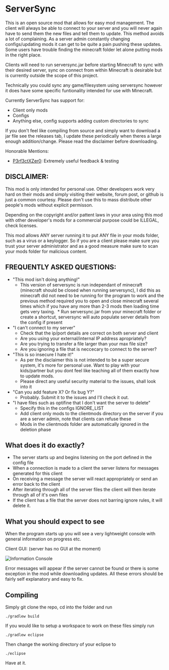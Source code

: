 ServerSync
=========
This is an open source mod that allows for easy mod management. The client will always be able to connect to your server and you will never again have to send them the new files and tell them to update. This method avoids a lot of complaining. As a server admin constantly changing configs/updating mods it can get to be quite a pain pushing these updates. Some users have trouble finding the minecraft folder let alone putting mods in the right place.

Clients will need to run serversync.jar before starting Minecraft to sync with their desired server, sync on connect from within Minecraft is desirable but is currently outside the scope of this project.

Technically you could sync any game/filesystem using serversync however it does have some specific funtionality intended for use with Minecraft.

Currently ServerSync has support for:
* Client only mods
* Configs
* Anything else, config supports adding custom directories to sync

If you don't feel like compiling from source and simply want to download a jar file see the releases tab, I update these periodically when theres a large enough addition/change. Please read the disclaimer before downloading.

Honorable Mentions:
- [P3rf3ctXZer0](https://github.com/P3rf3ctXZer0): Extremely useful feedback & testing


DISCLAIMER:
-----------
This mod is only intended for personal use. Other developers work very hard on their mods and simply visiting their website, forum post, or github is just a common courtesy. Please don't use this to mass distribute other people's mods without explicit permisson.

Depending on the copyright and/or pattent laws in your area using this mod with other developer's mods for a commercial purpose could be ILLEGAL, check licenses.

This mod allows ANY server running it to put ANY file in your mods folder, such as a virus or a keylogger. So if you are a client please make sure you trust your server administrator and as a good measure make sure to scan your mods folder for malicious content.


FREQUENTLY ASKED QUESTIONS:
-----------
* "This mod isn't doing anything!"
  * This version of serversync is run independant of minecraft (minecraft should be closed when running serversync), I did this as minecraft did not need to be running for the program to work and the previous method required you to open and close minecraft several times which if you have any more than 2-3 mods then loading time gets very taxing.
  * Run serversync.jar from your minecraft folder or create a shortcut, serversync will auto populate server details from the config if present
* "I can't connect to my server"
  * Check that the ip/port details are correct on both server and client
  * Are you using your external/internal IP address apropriately?
  * Are you trying to transfer a file larger than your max file size?
  * Are you ignoring a file that is neccecary to connect to the server?
* "This is so insecure I hate it!"
  * As per the disclaimer this is not intended to be a super secure system, it's more for personal use. Want to play with your kids/partner but you dont feel like teaching all of them exactly how to update mods.
  * Please direct any useful security material to the issues, shall look into it
* "Can you add feature X? Or fix bug Y?"
  * Probably. Submit it to the issues and I'll check it out.
* "I have files such as optifine that I don't want the server to delete"
  * Specify this in the configs IGNORE_LIST
  * Add client only mods to the clientmods directory on the server if you are a server admin, note that clients can refuse these
  * Mods in the clientmods folder are automatically ignored in the deletion phase

What does it do exactly?
-----------

* The server starts up and begins listening on the port defined in the config file
* When a connection is made to a client the server listens for messages generated for this client
* On receiving a message the server will react appropriately or send an error back to the client
* After iterating through all of the server files the client will then iterate through all of it's own files
* If the client has a file that the server does not barring ignore rules, it will delete it.

What you should expect to see
--------------

When the program starts up you will see a very lightweight console with general information on progress etc.

Client GUI: (server has no GUI at the moment)

![Information Console](http://s31.postimg.org/bxc807u63/ss_snap.png)

Error messages will appear if the server cannot be found or there is some exception in the mod while downloading updates. All these errors should be fairly self explanatory and easy to fix.


Compiling
--------------

Simply git clone the repo, cd into the folder and run 
```
./gradlew build
```

If you would like to setup a workspace to work on these files simply run
```
./gradlew eclipse
```

Then change the working directory of your eclipse to 
```
./eclipse
```

Have at it.
